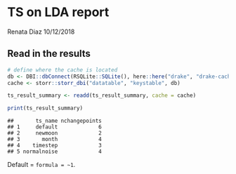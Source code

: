 TS on LDA report
================
Renata Diaz
10/12/2018

Read in the results
-------------------

``` r
# define where the cache is located
db <- DBI::dbConnect(RSQLite::SQLite(), here::here("drake", "drake-cache.sqlite"))
cache <- storr::storr_dbi("datatable", "keystable", db)

ts_result_summary <- readd(ts_result_summary, cache = cache)

print(ts_result_summary)
```

    ##       ts_name nchangepoints
    ## 1     default             6
    ## 2     newmoon             2
    ## 3       month             4
    ## 4    timestep             3
    ## 5 normalnoise             4

Default = `formula = ~1`.
